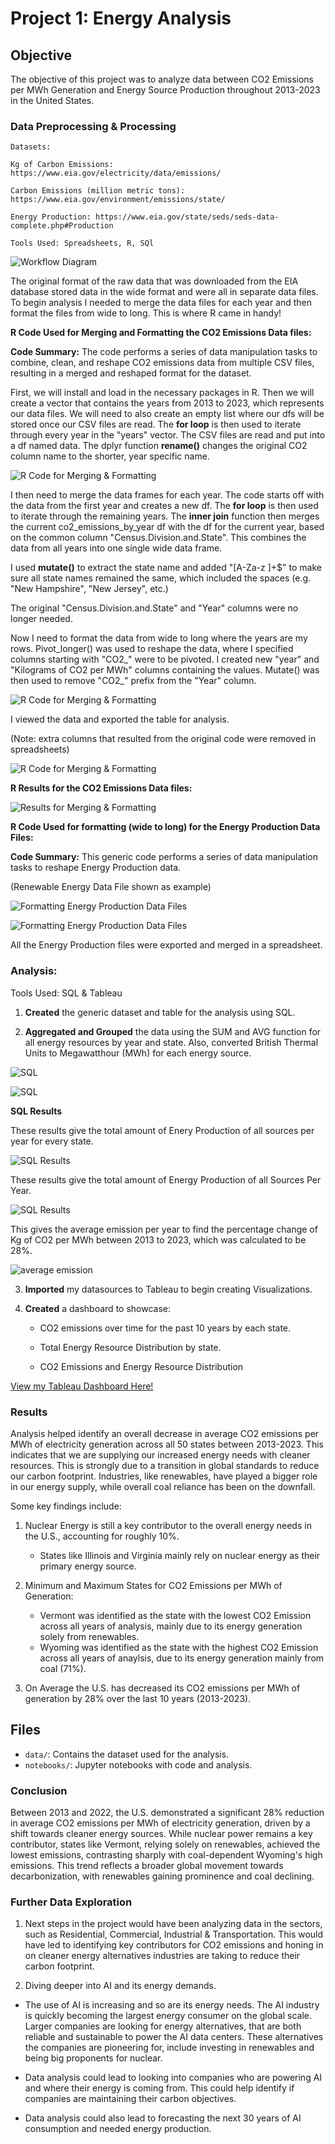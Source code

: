 # Project 1: Energy Analysis

## Objective

The objective of this project was to analyze data between CO2 Emissions per MWh Generation and Energy Source Production throughout 2013-2023 in the United States.  


### **Data Preprocessing & Processing**
  
    Datasets:
     
    Kg of Carbon Emissions: https://www.eia.gov/electricity/data/emissions/

    Carbon Emissions (million metric tons): https://www.eia.gov/environment/emissions/state/

    Energy Production: https://www.eia.gov/state/seds/seds-data-complete.php#Production
    
    Tools Used: Spreadsheets, R, SQl

   
![Workflow Diagram](images/data_validation.png)

The original format of the raw data that was downloaded from the EIA database stored data in the wide format and were all in separate data files. To begin analysis I needed to merge the data files for each year and then format the files from wide to long. This is where R came in handy!

**R Code Used for Merging and Formatting the CO2 Emissions Data files:**

**Code Summary:** The code performs a series of data manipulation tasks to combine, clean, and reshape CO2 emissions data from multiple CSV files, resulting in a merged and reshaped format for the dataset.

First, we will install and load in the necessary packages in R. Then we will create a vector that contains the years from 2013 to 2023, which represents our data files. 
We will need to also create an empty list where our dfs will be stored once our CSV files are read. The **for loop** is then used to iterate through every year in the "years" vector. The CSV files are read and put into a df named data. The dplyr function **rename()** changes the original CO2 column name to the shorter, year specific name. 



![R Code for Merging & Formatting](images/step1.png)



I then need to merge the data frames for each year. The code starts off with the data from the first year and creates a new df. The **for loop** is then used to iterate through the remaining years. The **inner join** function then merges the current co2_emissions_by_year df with the df for the current year, based on the common column "Census.Division.and.State". This combines the data from all years into one single wide data frame.

I used **mutate()** to extract the state name and added "[A-Za-z ]+$" to make sure all state names remained the same, which included the spaces (e.g. "New Hampshire", "New Jersey", etc.)


The original "Census.Division.and.State" and "Year" columns were no longer needed.


Now I need to format the data from wide to long where the years are my rows. 
Pivot_longer() was used to reshape the data, where I specified columns starting with "CO2_" were to be pivoted. I created new "year" and "Kilograms of CO2 per MWh" columns containing the values. Mutate() was then used to remove "CO2_" prefix from the "Year" column. 

![R Code for Merging & Formatting](images/step2.PNG)


I viewed the data and exported the table for analysis. 

(Note: extra columns that resulted from the original code were removed in spreadsheets)


![R Code for Merging & Formatting](images/step_3.PNG)


**R Results for the CO2 Emissions Data files:**

![Results for Merging & Formatting](images/merged_data.PNG)



**R Code Used for formatting (wide to long) for the Energy Production Data Files:**

**Code Summary:** This generic code performs a series of data manipulation tasks to reshape Energy Production data.


(Renewable Energy Data File shown as example)


![Formatting Energy Production Data Files](images/format_code_1.PNG)


![Formatting Energy Production Data Files](images/format_code_2.PNG)


All the Energy Production files were exported and merged in a spreadsheet.
  
 
   
   ### **Analysis**:
   
   Tools Used: SQL & Tableau

   1. **Created** the generic dataset and table for the analysis using SQL.
        
  
   2. **Aggregated and Grouped** the data using the SUM and AVG function for all energy resources by year and state. Also, converted British Thermal Units to Megawatthour (MWh) for each energy source.

 
  ![SQL](images/energy_source_per_year_by_state.PNG)
  
 
  ![SQL](images/total_energy_source_production_by_year.PNG)
  
  
  **SQL Results**

  These results give the total amount of Enery Production of all sources per year for every state.
  
  ![SQL Results](images/results_per_year_by_state.PNG)  

  These results give the total amount of Energy Production of all Sources Per Year.
  
  ![SQL Results](images/results_by_year.PNG)  


  This gives the average emission per year to find the percentage change of Kg of CO2 per MWh between 2013 to 2023, which was calculated to be 28%. 
  
  ![average emission](images/average_emission.PNG)
   
  
   
   3. **Imported** my datasources to Tableau to begin creating Visualizations.
   
   
   
   
   4. **Created** a dashboard to showcase:

       - CO2 emissions over time for the past 10 years by each state.

       - Total Energy Resource Distribution by state.

       - CO2 Emissions and Energy Resource Distribution
         
[View my Tableau Dashboard Here!](https://public.tableau.com/views/EnergyEmissions_17426711319470/EnergyEmissions?:language=en-US&:sid=&:redirect=auth&:display_count=n&:origin=viz_share_link)
### Results
   
Analysis helped identify an overall decrease in average CO2 emissions per MWh of electricity generation across all 50 states between 2013-2023. This indicates that we are supplying our increased energy needs with cleaner resources. This is strongly due to a transition in global standards to reduce our carbon footprint. Industries, like renewables, have played a bigger role in our energy supply, while overall coal reliance has been on the downfall.

Some key findings include:
  
  1. Nuclear Energy is still a key contributor to the overall energy needs in the U.S., accounting for roughly 10%.

     - States like Illinois and Virginia mainly rely on nuclear energy as their primary energy source.
    
      
  2. Minimum and Maximum States for CO2 Emissions per MWh of Generation:
       
       - Vermont was identified as the state with the lowest CO2 Emission across all years of analysis, mainly due to its energy generation solely from renewables.
       - Wyoming was identified as the state with the highest CO2 Emission across all years of anaylsis, due to its energy generation mainly from coal (71%).
  
  3. On Average the U.S. has decreased its CO2 emissions per MWh of generation by 28% over the last 10 years (2013-2023).

## Files

- `data/`: Contains the dataset used for the analysis.
- `notebooks/`: Jupyter notebooks with code and analysis.

### Conclusion

Between 2013 and 2022, the U.S. demonstrated a significant 28% reduction in average CO2 emissions per MWh of electricity generation, driven by a shift towards cleaner energy sources. While nuclear power remains a key contributor, states like Vermont, relying solely on renewables, achieved the lowest emissions, contrasting sharply with coal-dependent Wyoming's high emissions. This trend reflects a broader global movement towards decarbonization, with renewables gaining prominence and coal declining.


### **Further Data Exploration**

1. Next steps in the project would have been analyzing data in the sectors, such as Residential, Commercial, Industrial & Transportation. This would have led to identifying key contributors for CO2 emissions and honing in on cleaner energy alternatives industries are taking to reduce their carbon footprint.

2. Diving deeper into AI and its energy demands.
 
  - The use of AI is increasing and so are its energy needs. The AI industry is quickly becoming the largest energy consumer on the global scale. Larger companies are looking for energy alternatives, that are both reliable 
    and sustainable to power the AI data centers. These alternatives the companies are pioneering for, include investing in renewables and being big proponents for nuclear.

  - Data analysis could lead to looking into companies who are powering AI and where their energy is coming from. This could help identify if companies are maintaining their carbon objectives.
  
  - Data analysis could also lead to forecasting the next 30 years of AI consumption and needed energy production. 
